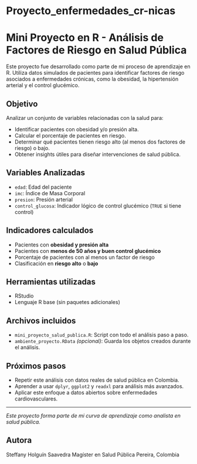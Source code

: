 # Proyecto_enfermedades_cr-nicas
# Mini Proyecto en R - Análisis de Factores de Riesgo en Salud Pública

Este proyecto fue desarrollado como parte de mi proceso de aprendizaje en R. Utiliza datos simulados de pacientes para identificar factores de riesgo asociados a enfermedades crónicas, como la obesidad, la hipertensión arterial y el control glucémico.

## Objetivo

Analizar un conjunto de variables relacionadas con la salud para:

- Identificar pacientes con obesidad y/o presión alta.
- Calcular el porcentaje de pacientes en riesgo.
- Determinar qué pacientes tienen riesgo alto (al menos dos factores de riesgo) o bajo.
- Obtener insights útiles para diseñar intervenciones de salud pública.

## Variables Analizadas

- `edad`: Edad del paciente
- `imc`: Índice de Masa Corporal
- `presion`: Presión arterial
- `control_glucosa`: Indicador lógico de control glucémico (`TRUE` si tiene control)

## Indicadores calculados

- Pacientes con **obesidad y presión alta**
- Pacientes con **menos de 50 años y buen control glucémico**
- Porcentaje de pacientes con al menos un factor de riesgo
- Clasificación en **riesgo alto** o **bajo**

## Herramientas utilizadas

- RStudio
- Lenguaje R base (sin paquetes adicionales)

## Archivos incluidos

- `mini_proyecto_salud_publica.R`: Script con todo el análisis paso a paso.
- `ambiente_proyecto.RData` *(opcional)*: Guarda los objetos creados durante el análisis.

## Próximos pasos

- Repetir este análisis con datos reales de salud pública en Colombia.
- Aprender a usar `dplyr`, `ggplot2` y `readxl` para análisis más avanzados.
- Aplicar este enfoque a datos abiertos sobre enfermedades cardiovasculares.

---

*Este proyecto forma parte de mi curva de aprendizaje como analista en salud pública.*

## Autora

Steffany Holguín Saavedra
Magíster en Salud Pública
Pereira, Colombia
